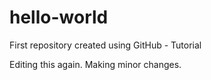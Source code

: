 # hello-world
First repository created using GitHub - Tutorial

Editing this again. Making minor changes.
